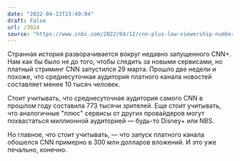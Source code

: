 ```yaml
---
date: "2022-04-13T23:40:04"
draft: False
url: /3024
source: "https://www.cnbc.com/2022/04/12/cnn-plus-low-viewership-numbers-warner-bros-discovery.html"
---
```


Странная история разворачивается вокруг недавно запущенного CNN+. Нам как бы было не до того, чтобы следить за новыми сервисами, но платный стриминг CNN запустился 29 марта. Прошло две недели и похоже, что среднесуточная аудитория платного канала новостей составляет менее 10 тысяч человек. 

Стоит учитывать, что среднесуточная аудитория самого CNN в прошлом году составила 773 тысячи зрителей. Еще стоит учитывать, что аналогичные "плюс" сервисы от других провайдеров могут похвастаться миллионной аудиторией — будь-то Disney+ или NBS.

Но главное, что стоит учитывать, — что запуск платного канала обошелся CNN примерно в 300 млн долларов вложений. И это уже печально, конечно.
